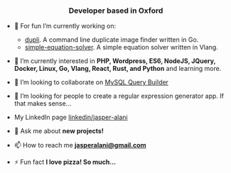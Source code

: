 <h3 align="center">Developer based in Oxford</h3>

- 🔭 For fun I’m currently working on:
  - [dupli](https://github.com/jasperalani/dupli). A command line duplicate image finder written in Go.
  - [simple-equation-solver](https://github.com/jasperalani/simple-equation-solver). A simple equation solver written in Vlang.

- 🌱 I’m currently interested in **PHP, Wordpress, ES6, NodeJS, JQuery, Docker, Linux, Go, Vlang, React, Rust, and Python** and learning more.

- 👯 I’m looking to collaborate on [MySQL Query Builder](https://github.com/jasperalani/mysql-query-builder)

- 🤔 I’m looking for people to create a regular expression generator app. If that makes sense...

- My LinkedIn page [linkedin/jasper-alani](https://www.linkedin.com/in/jasper-alani-08b80a139)

- 💬 Ask me about **new projects!**

- 📫 How to reach me **jasperalani@gmail.com**

- ⚡ Fun fact **I love pizza! So much...**
